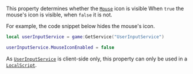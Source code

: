 This property determines whether the [`Mouse`](https://create.roblox.com/docs/reference/engine/classes/Mouse) icon is visible When
`true` the mouse's icon is visible, when `false` it is not.

For example, the code snippet below hides the mouse's icon.
```lua
local userInputService = game:GetService("UserInputService")

userInputService.MouseIconEnabled = false
```

As [`UserInputService`](https://create.roblox.com/docs/reference/engine/classes/UserInputService) is client-side only, this property can only be
used in a [`LocalScript`](https://create.roblox.com/docs/reference/engine/classes/LocalScript).